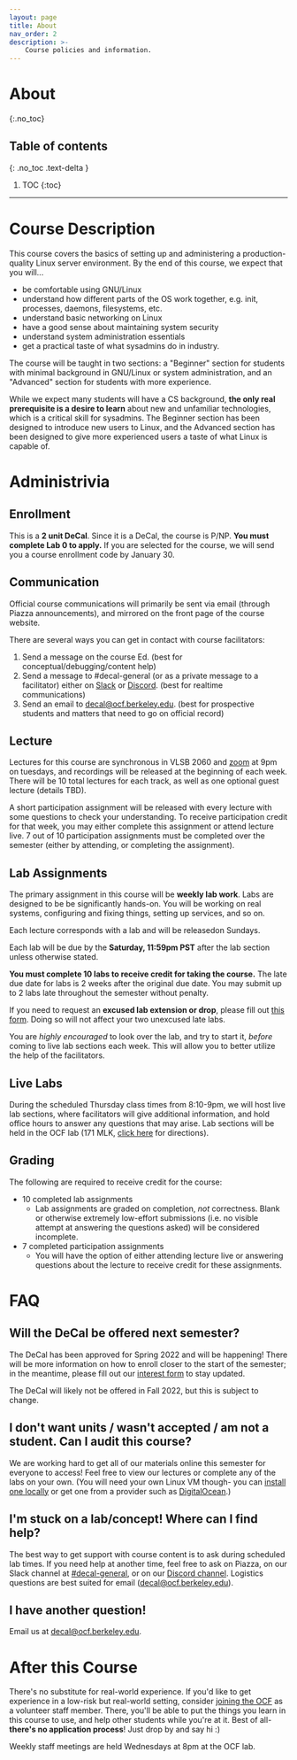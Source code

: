 ```yaml
---
layout: page
title: About
nav_order: 2
description: >-
    Course policies and information.
---
```


# About
{:.no_toc}

## Table of contents
{: .no_toc .text-delta }

1. TOC
{:toc}

---

# Course Description

This course covers the basics of setting up and administering a production-quality Linux server environment. By the end of this course, we expect that you will...

* be comfortable using GNU/Linux
* understand how different parts of the OS work together, e.g. init, processes, daemons, filesystems, etc.
* understand basic networking on Linux
* have a good sense about maintaining system security
* understand system administration essentials
* get a practical taste of what sysadmins do in industry.

The course will be taught in two sections: a "Beginner" section for students with minimal background in GNU/Linux or system administration, and an "Advanced" section for students with more experience.

While we expect many students will have a CS background, **the only real prerequisite is a desire to learn** about new and unfamiliar technologies, which is a critical skill for sysadmins. The Beginner section has been designed to introduce new users to Linux, and the Advanced section has been designed to give more experienced users a taste of what Linux is capable of.

# Administrivia

## Enrollment
This is a **2 unit DeCal**. Since it is a DeCal, the course is P/NP. **You must complete Lab 0 to apply.** If you are selected for the course, we will send you a course enrollment code by January 30.

## Communication
Official course communications will primarily be sent via email (through Piazza announcements), and mirrored on the front page of the course website.

There are several ways you can get in contact with course facilitators:
1. Send a message on the course Ed. (best for conceptual/debugging/content help)
2. Send a message to #decal-general (or as a private message to a facilitator) either on [Slack][slack] or [Discord][discord]. (best for realtime communications)
3. Send an email to [decal@ocf.berkeley.edu][email]. (best for prospective students and matters that need to go on official record)

## Lecture

Lectures for this course are synchronous in VLSB 2060 and [zoom](https://ocf.io/decalzoom) at 9pm on tuesdays, and recordings will be released at the beginning of each week. There will be 10 total lectures for each track, as well as one optional guest lecture (details TBD).

A short participation assignment will be released with every lecture with some questions to check your understanding. To receive participation credit for that week, you may either complete this assignment or attend lecture live. 7 out of 10 participation assignments must be completed over the semester (either by attending, or completing the assignment).

## Lab Assignments
The primary assignment in this course will be **weekly lab work**. Labs are designed to be be significantly hands-on. You will be working on real systems, configuring and fixing things, setting up services, and so on.

Each lecture corresponds with a lab and will be releasedon Sundays. 

Each lab will be due by the **Saturday, 11:59pm PST** after the lab section unless otherwise stated.

**You must complete 10 labs to receive credit for taking the course.** The late due date for labs is 2 weeks after the original due date. You may submit up to 2 labs late throughout the semester without penalty.

If you need to request an **excused lab extension or drop**, please fill out [this form](https://docs.google.com/forms/d/e/1FAIpQLSde6CIiaA1Z-U3vSxDU_AbmyyWKEVPKa-vhHEysltLsG2de3A/viewform). Doing so will not affect your two unexcused late labs.

You are *highly encouraged* to look over the lab, and try to start it, *before* coming to live lab sections each week. This will allow you to better utilize the help of the facilitators.

## Live Labs
During the scheduled Thursday class times from 8:10-9pm, we will host live lab sections, where facilitators will give additional information, and hold office hours to answer any questions that may arise. Lab sections will be held in the OCF lab (171 MLK, [click here](https://www.ocf.berkeley.edu/docs/services/lab/) for directions).


## Grading
The following are required to receive credit for the course:
* 10 completed lab assignments
    * Lab assignments are graded on completion, *not* correctness. Blank or otherwise extremely low-effort submissions (i.e. no visible attempt at answering the questions asked) will be considered incomplete.
* 7 completed participation assignments
    * You will have the option of either attending lecture live or answering questions about the lecture to receive credit for these assignments.

# FAQ

## Will the DeCal be offered next semester?
The DeCal has been approved for Spring 2022 and will be happening! There will be more information on how to enroll closer to the start of the semester; in the meantime, please fill out our [interest form](https://docs.google.com/forms/d/e/1FAIpQLSdGESPxNAGEhbrzhterrEi_sT3idf3TjTLjOC0UbEcj0WeqsA/viewform) to stay updated.

The DeCal will likely not be offered in Fall 2022, but this is subject to change.

## I don't want units / wasn't accepted / am not a student. Can I audit this course?
We are working hard to get all of our materials online this semester for everyone to access! Feel free to view our lectures or complete any of the labs on your own. (You will
need your own Linux VM though- you can [install one locally](https://blog.storagecraft.com/the-dead-simple-guide-to-installing-a-linux-virtual-machine-on-windows/) or get one from a provider such as [DigitalOcean](https://www.digitalocean.com/).)

## I'm stuck on a lab/concept! Where can I find help?
The best way to get support with course content is to ask during scheduled lab times. If you need help at another time, feel free to ask on Piazza, on our Slack channel at [#decal-general][slack], or on our [Discord channel][discord]. Logistics questions are best suited for email ([decal@ocf.berkeley.edu][email]).

## I have another question!
Email us at [decal@ocf.berkeley.edu][email].

[email]: mailto:decal@ocf.berkeley.edu
[slack]: https://ocf.io/slack
[discord]: https://ocf.io/discord

# After this Course

There's no substitute for real-world experience. If you'd like to get experience in a low-risk but real-world setting, consider [joining the OCF](https://ocf.io/getinvolved) as a volunteer staff member. There, you'll be able to put the things you learn in this course to use, and help other students while you're at it. Best of all- **there's no application process**! Just drop by and say hi :)

Weekly staff meetings are held Wednesdays at 8pm at the OCF lab.
